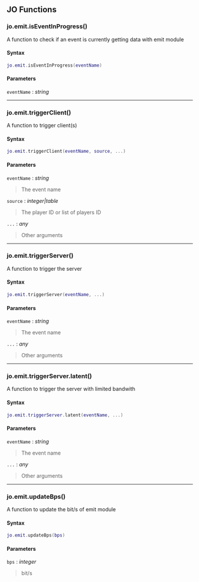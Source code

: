 
## JO Functions

### jo.emit.isEventInProgress()

<!-- @include: ./slots/headers.md#client|jo.emit.isEventInProgress -->

A function to check if an event is currently getting data with emit module <br>

<!-- @include: ./slots/descriptions.md#client|jo.emit.isEventInProgress -->

#### Syntax

```lua
jo.emit.isEventInProgress(eventName)
```

#### Parameters

`eventName` : _string_

<!-- @include: ./slots/examples.md#client|jo.emit.isEventInProgress -->

<!-- @include: ./slots/footers.md#client|jo.emit.isEventInProgress -->

---

### jo.emit.triggerClient()

<!-- @include: ./slots/headers.md#client|jo.emit.triggerClient -->

A function to trigger client(s) <br>

<!-- @include: ./slots/descriptions.md#client|jo.emit.triggerClient -->

#### Syntax

```lua
jo.emit.triggerClient(eventName, source, ...)
```

#### Parameters

`eventName` : _string_
> The event name
>

`source` : _integer|table_
> The player ID or list of players ID
>

`...` : _any_
> Other arguments
>

<!-- @include: ./slots/examples.md#client|jo.emit.triggerClient -->

<!-- @include: ./slots/footers.md#client|jo.emit.triggerClient -->

---

### jo.emit.triggerServer()

<!-- @include: ./slots/headers.md#client|jo.emit.triggerServer -->

A function to trigger the server <br>

<!-- @include: ./slots/descriptions.md#client|jo.emit.triggerServer -->

#### Syntax

```lua
jo.emit.triggerServer(eventName, ...)
```

#### Parameters

`eventName` : _string_
> The event name
>

`...` : _any_
> Other arguments
>

<!-- @include: ./slots/examples.md#client|jo.emit.triggerServer -->

<!-- @include: ./slots/footers.md#client|jo.emit.triggerServer -->

---

### jo.emit.triggerServer.latent()

<!-- @include: ./slots/headers.md#client|jo.emit.triggerServer.latent -->

A function to trigger the server with limited bandwith <br>

<!-- @include: ./slots/descriptions.md#client|jo.emit.triggerServer.latent -->

#### Syntax

```lua
jo.emit.triggerServer.latent(eventName, ...)
```

#### Parameters

`eventName` : _string_
> The event name
>

`...` : _any_
> Other arguments
>

<!-- @include: ./slots/examples.md#client|jo.emit.triggerServer.latent -->

<!-- @include: ./slots/footers.md#client|jo.emit.triggerServer.latent -->

---

### jo.emit.updateBps()

<!-- @include: ./slots/headers.md#client|jo.emit.updateBps -->

A function to update the bit/s of emit module <br>

<!-- @include: ./slots/descriptions.md#client|jo.emit.updateBps -->

#### Syntax

```lua
jo.emit.updateBps(bps)
```

#### Parameters

`bps` : _integer_
> bit/s
>

<!-- @include: ./slots/examples.md#client|jo.emit.updateBps -->

<!-- @include: ./slots/footers.md#client|jo.emit.updateBps -->

